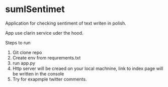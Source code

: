 # sumlSentimet
Application for checking sentiment of text writen in polish.

App use clarin service uder the hood.

Steps to run 
1. Git clone repo
2. Create env from requrements.txt
3. run app.py
4. Http server will be creaed on your local machnine, link to index page will be written in the console
5. Try for exapmple twitter comments.
